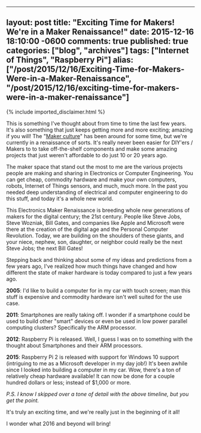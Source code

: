   ---
  layout: post
  title: "Exciting Time for Makers! We're in a Maker Renaissance!"
  date: 2015-12-16 18:10:00 -0600
  comments: true
  published: true
  categories: ["blog", "archives"]
  tags: ["Internet of Things", "Raspberry Pi"]
  alias: ["/post/2015/12/16/Exciting-Time-for-Makers-Were-in-a-Maker-Renaissance", "/post/2015/12/16/exciting-time-for-makers-were-in-a-maker-renaissance"]
  ---
<!-- more -->
{% include imported_disclaimer.html %}
<p>This is something I've thought about from time to time the last few years. It's also something that just keeps getting more and more exciting; amazing if you will! The "<a title="Maker culture" href="https://en.wikipedia.org/wiki/Maker_culture" target="_blank">Maker culture</a>" has been around for some time, but we're currently in a renaissance of sorts. It's really never been easier for DIY'ers / Makers to to take off-the-shelf components and make some amazing projects that just weren't affordable to do just 10 or 20 years ago.</p>
<p>The maker space that stand out the most to me are the various projects people are making and sharing in Electronics or Computer Engineering. You can get cheap, commodity hardware and make your own computers, robots, Internet of Things sensors, and much, much more. In the past you needed deep understanding of electrical and computer engineering to do this stuff, and today it's a whole new world.</p>
<p>This Electronics Maker Renaissance is breeding whole new generations of makers for the digital century; the 21st century. People like Steve Jobs, Steve Wozniak, Bill Gates, and companies like Apple and Microsoft were there at the creation of the digital age and the Personal Computer Revolution. Today, we are building on the shoulders of these giants, and your niece, nephew, son, daughter, or neighbor could really be the next Steve Jobs; the next Bill Gates!</p>
<p>Stepping back and thinking about some of my ideas and predictions from a few years ago, I've realized how much things have changed and how different the state of maker hardware is today compared to just a few years ago.</p>
<p><strong>2005</strong>: I'd like to build a computer for in my car with touch screen; man this stuff is expensive and commodity hardware isn't well suited for the use case.</p>
<p><strong>2011</strong>: Smartphones are really taking off. I wonder if a smartphone could be used to build other "smart" devices or even be used in low power parallel computing clusters? Specifically the ARM processor.</p>
<p><strong>2012</strong>: Raspberry Pi is released. Well, I guess I was on to something with the thought about Smartphones and their ARM processors.</p>
<p><strong>2015</strong>: Raspberry Pi 2 is released with support for Windows 10 support (intriguing to me as a Microsoft developer in my day job!) It's been awhile since I looked into building a computer in my car. Wow, there's a ton of relatively cheap hardware available! It can now be done for a couple hundred dollars or less; instead of $1,000 or more.</p>
<p><em>P.S. I know I skipped over a tone of detail with the above timeline, but you get the point.</em></p>
<p>It's truly an exciting time, and we're really just in the beginning of it all!</p>
<p>I wonder what 2016 and beyond will bring!</p>
